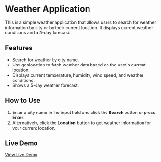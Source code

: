 # Weather Application

This is a simple weather application that allows users to search for weather information by city or by their current location. It displays current weather conditions and a 5-day forecast.

## Features

- Search for weather by city name.
- Use geolocation to fetch weather data based on the user's current location.
- Displays current temperature, humidity, wind speed, and weather conditions.
- Shows a 5-day weather forecast.

## How to Use

1. Enter a city name in the input field and click the **Search** button or press **Enter**.
2. Alternatively, click the **Location** button to get weather information for your current location.

## Live Demo

[View Live Demo](https://weatherapp-alsabur20.netlify.app/)